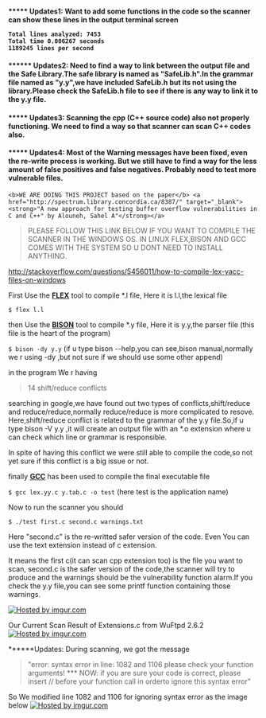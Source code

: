 <h4>***** Updates1: Want to add some functions in the code so the scanner can show these lines in the output terminal screen 

    Total lines analyzed: 7453
    Total time 0.006267 seconds
    1189245 lines per second

</h4>

<h4>****** Updates2: Need to find a way to link between the output file and the Safe Library.The safe library is named as "SafeLib.h".In the grammar file named as "y.y",we have included SafeLib.h but its not using the library.Please check the SafeLib.h file to see if there is any way to link it to the y.y file.</h4>

<h4>***** Updates3: Scanning the cpp (C++ source code) also not properly functioning. We need to find a way so that scanner can scan C++ codes also.</h4>

<h4>***** Updates4: Most of the Warning messages have been fixed, even the re-write process is working. But we still have to find a way for the less amount of false positives and false negatives. Probably need to test more vulnerable files.</h4>




    <b>WE ARE DOING THIS PROJECT based on the paper</b> <a href="http://spectrum.library.concordia.ca/8387/" target="_blank"><strong>"A new approach for testing buffer overflow vulnerabilities in C and C++" by Alouneh, Sahel A"</strong></a>


<blockquote>PLEASE FOLLOW THIS LINK BELOW IF YOU WANT TO COMPILE THE SCANNER IN THE WINDOWS OS. IN LINUX FLEX,BISON AND GCC COMES WITH THE SYSTEM SO U DONT NEED TO INSTALL ANYTHING.</blockquote>

http://stackoverflow.com/questions/5456011/how-to-compile-lex-yacc-files-on-windows


First Use the <a href="http://en.wikipedia.org/wiki/Flex_lexical_analyser" target="_blank"><strong>FLEX</strong></a> tool to compile *.l file, Here it is l.l,the lexical file

<code>$ flex l.l</code>

then Use the <a href="http://en.wikipedia.org/wiki/GNU_Bison" target="_blank"><strong>BISON</strong></a> tool to compile *.y file, Here it is y.y,the parser file (this file is the heart of the program)

<code>$ bison -dy y.y</code>    (if u type bison --help,you can see,bison manual,normally we r using -dy ,but not sure if we should use some other append)


in the program We r having <blockquote>14 shift/reduce conflicts</blockquote>searching in google,we have found out two types of conflicts,shift/reduce and reduce/reduce,normally reduce/reduce is more complicated to resove. Here,shift/reduce conflict is related to the grammar of the y.y file.So,if u type bison -V y.y ,it will create an output file with an *.o extension where u can check which line or grammar is responsible.


In spite of having this conflict we were still able to compile the code,so not yet sure if this conflict is a big issue or not.

finally <a href="http://en.wikipedia.org/wiki/GNU_Compiler_Collection" target="_blank"><strong>GCC</strong></a> has been used to compile the final executable file

<code>$ gcc lex.yy.c y.tab.c -o test</code>   (here test is the application name)


Now to run the scanner you should

<code>$ ./test first.c second.c warnings.txt</code>

Here "second.c" is the re-writted safer version of the code. Even You can use the text extension instead of c extension. 

It means the first c(it can scan cpp extension too) is the file you want to scan, second.c is the safer version of the code,the scanner will try to produce and the warnings should be the vulnerability function alarm.If you check the y.y file,you can see some printf function containing those warnings.


<a href="http://imgur.com/riy0P1h"><img src="http://i.imgur.com/riy0P1h.png" title="Hosted by imgur.com"/></a>

Our Current Scan Result of Extensions.c from WuFtpd 2.6.2
<a href="http://imgur.com/fepnXdo"><img src="http://i.imgur.com/fepnXdo.png" title="Hosted by imgur.com"/></a>

******Updates: During scanning, we got the message 

<blockquote>"error: syntax error in line: 1082 and 1106 please check your function arguments!
*** NOW: if you are sure your code is correct, 
please insert // before your function call
in orderto ignore this syntax error"</blockquote>

So We modified line 1082 and 1106 for ignoring syntax error as the image below
<a href="http://imgur.com/Iqrk9Df"><img src="http://i.imgur.com/Iqrk9Df.png" title="Hosted by imgur.com"/></a>
